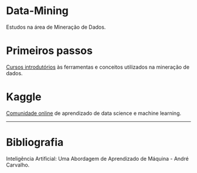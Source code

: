 # Data-Mining
Estudos na área de Mineração de Dados.

# Primeiros passos

[Cursos introdutórios](https://www.kaggle.com/learn/overview) às ferramentas e conceitos utilizados na mineração de dados.

# Kaggle

[Comunidade online](https://www.kaggle.com/) de aprendizado de data science e machine learning.

---
# Bibliografia

Inteligência Artificial: Uma Abordagem de Aprendizado de Máquina - André Carvalho.